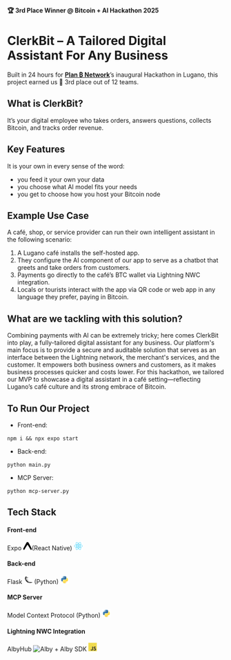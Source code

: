 
**🏆 3rd Place Winner @ Bitcoin + AI Hackathon 2025**

# ClerkBit – A Tailored Digital Assistant For Any Business

Built in 24 hours for [**Plan ₿ Network**](https://planb.network/en)’s inaugural Hackathon in Lugano, this project earned us 🥉 3rd place out of 12 teams.

## What is ClerkBit?
It’s your digital employee who takes orders, answers questions, collects Bitcoin, and tracks order revenue.

## Key Features
It is your own in every sense of the word:
- you feed it your own your data
- you choose what AI model fits your needs
- you get to choose how you host your Bitcoin node

## Example Use Case
A café, shop, or service provider can run their own intelligent assistant in the following scenario:
1. A Lugano café installs the self-hosted app.
2. They configure the AI component of our app to serve as a chatbot that greets and take orders from customers.
3. Payments go directly to the café’s BTC wallet via Lightning NWC integration.
4. Locals or tourists interact with the app via QR code or web app in any language they prefer, paying in Bitcoin.

## What are we tackling with this solution?
Combining payments with AI can be extremely tricky; here comes ClerkBit into play, a fully-tailored digital assistant for any business. Our platform's main focus is to provide a secure and auditable solution that serves as an interface between the Lightning network, the merchant's services, and the customer. It empowers both business owners and customers, as it makes business processes quicker and costs lower. For this hackathon, we tailored our MVP to showcase a digital assistant in a café setting—reflecting Lugano’s café culture and its strong embrace of Bitcoin.

## To Run Our Project
- Front-end: 
```
npm i && npx expo start
```
- Back-end:
```
python main.py
```
- MCP Server:
```
python mcp-server.py
```

## Tech Stack
#### Front-end
Expo 
<img src="https://raw.githubusercontent.com/devicons/devicon/master/icons/expo/expo-original.svg" alt="Expo" width="20" height="20"/>(React Native)
<img src="https://raw.githubusercontent.com/devicons/devicon/master/icons/react/react-original.svg" alt="React Native" width="20" height="20"/>

#### Back-end
Flask
<img src="https://raw.githubusercontent.com/devicons/devicon/master/icons/flask/flask-original.svg" alt="Flask" width="20" height="20"/> (Python)
<img src="https://raw.githubusercontent.com/devicons/devicon/master/icons/python/python-original.svg" alt="Python" width="20" height="20"/>

#### MCP Server

Model Context Protocol (Python)
<img src="https://raw.githubusercontent.com/devicons/devicon/master/icons/python/python-original.svg" alt="Python" width="20" height="20"/>

#### Lightning NWC Integration
AlbyHub
<img src="https://raw.githubusercontent.com/simple-icons/simple-icons/develop/icons/alby.svg" alt="Alby" width="20" height="20"/> + Alby SDK
<img src="https://raw.githubusercontent.com/devicons/devicon/master/icons/javascript/javascript-original.svg" alt="JavaScript" width="20" height="20"/>


